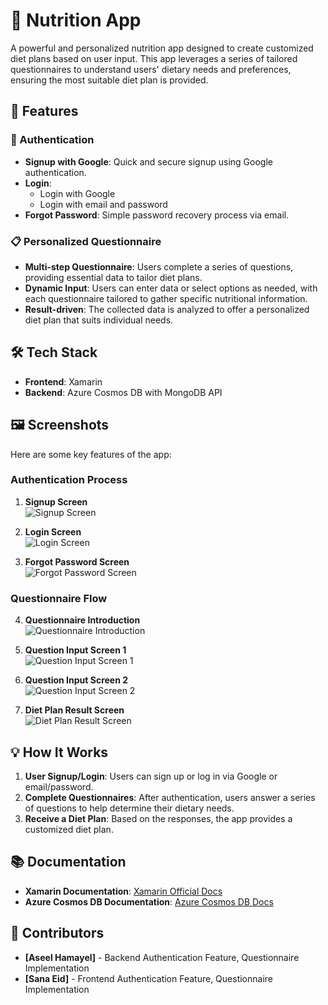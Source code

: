 # 🌱 Nutrition App

A powerful and personalized nutrition app designed to create customized diet plans based on user input. This app leverages a series of tailored questionnaires to understand users' dietary needs and preferences, ensuring the most suitable diet plan is provided.

## 🚀 Features

### 🔐 Authentication
- **Signup with Google**: Quick and secure signup using Google authentication.
- **Login**: 
  - Login with Google
  - Login with email and password
- **Forgot Password**: Simple password recovery process via email.

### 📋 Personalized Questionnaire
- **Multi-step Questionnaire**: Users complete a series of questions, providing essential data to tailor diet plans.
- **Dynamic Input**: Users can enter data or select options as needed, with each questionnaire tailored to gather specific nutritional information.
- **Result-driven**: The collected data is analyzed to offer a personalized diet plan that suits individual needs.

## 🛠️ Tech Stack
- **Frontend**: Xamarin
- **Backend**: Azure Cosmos DB with MongoDB API

## 🖼️ Screenshots
Here are some key features of the app:

### Authentication Process
1. **Signup Screen**  
   ![Signup Screen](path_to_signup_screenshot)

2. **Login Screen**  
   ![Login Screen](path_to_login_screenshot)

3. **Forgot Password Screen**  
   ![Forgot Password Screen](path_to_forgot_password_screenshot)

### Questionnaire Flow
4. **Questionnaire Introduction**  
   ![Questionnaire Introduction](path_to_questionnaire_intro_screenshot)

5. **Question Input Screen 1**  
   ![Question Input Screen 1](path_to_question_input1_screenshot)

6. **Question Input Screen 2**  
   ![Question Input Screen 2](path_to_question_input2_screenshot)

7. **Diet Plan Result Screen**  
   ![Diet Plan Result Screen](path_to_diet_plan_result_screenshot)

## 💡 How It Works
1. **User Signup/Login**: Users can sign up or log in via Google or email/password.
2. **Complete Questionnaires**: After authentication, users answer a series of questions to help determine their dietary needs.
3. **Receive a Diet Plan**: Based on the responses, the app provides a customized diet plan.

## 📚 Documentation
- **Xamarin Documentation**: [Xamarin Official Docs](https://docs.microsoft.com/en-us/xamarin/)
- **Azure Cosmos DB Documentation**: [Azure Cosmos DB Docs](https://docs.microsoft.com/en-us/azure/cosmos-db/)

## 🤝 Contributors
- **[Aseel Hamayel]** - Backend Authentication Feature, Questionnaire Implementation
- **[Sana Eid]** - Frontend Authentication Feature, Questionnaire Implementation
